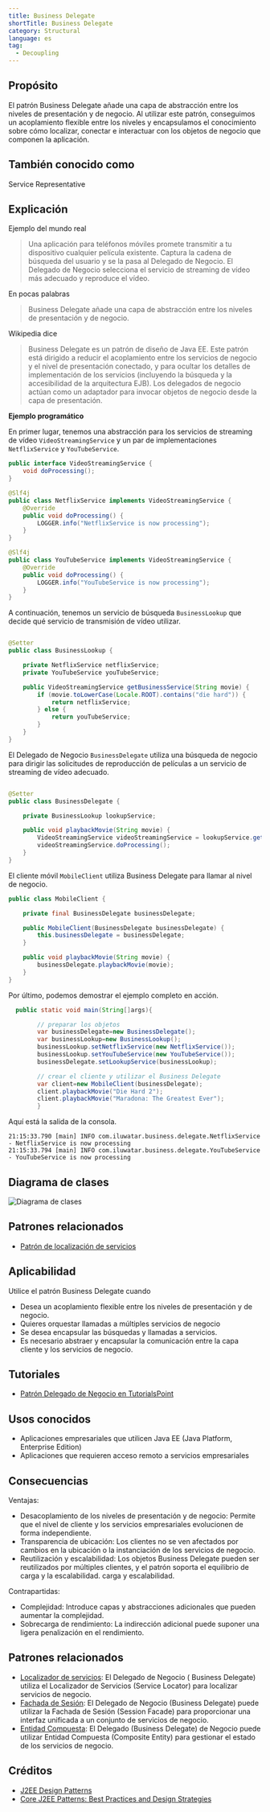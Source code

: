 ```yaml
---
title: Business Delegate
shortTitle: Business Delegate
category: Structural
language: es
tag:
  - Decoupling
---
```


## Propósito

El patrón Business Delegate añade una capa de abstracción entre los niveles de presentación y de negocio. Al utilizar
este patrón, conseguimos un acoplamiento flexible entre los niveles y encapsulamos el conocimiento sobre cómo localizar,
conectar e interactuar con los objetos de negocio que componen la aplicación.

## También conocido como

Service Representative

## Explicación

Ejemplo del mundo real

> Una aplicación para teléfonos móviles promete transmitir a tu dispositivo cualquier película existente. Captura la
> cadena de búsqueda del usuario y se la pasa al Delegado de Negocio. El Delegado de Negocio selecciona el
> servicio de streaming de vídeo más adecuado y reproduce el vídeo.

En pocas palabras

> Business Delegate añade una capa de abstracción entre los niveles de presentación y de negocio.

Wikipedia dice

> Business Delegate es un patrón de diseño de Java EE. Este patrón está dirigido a reducir el acoplamiento entre los
> servicios de negocio y el nivel de presentación conectado, y para ocultar los detalles de implementación de los
> servicios (incluyendo la búsqueda y la accesibilidad de la arquitectura EJB). Los delegados de negocio actúan como un
> adaptador para invocar objetos de negocio desde la capa de presentación.

**Ejemplo programático**

En primer lugar, tenemos una abstracción para los servicios de streaming de vídeo `VideoStreamingService` y un par de
implementaciones `NetflixService` y `YouTubeService`.

```java
public interface VideoStreamingService {
    void doProcessing();
}

@Slf4j
public class NetflixService implements VideoStreamingService {
    @Override
    public void doProcessing() {
        LOGGER.info("NetflixService is now processing");
    }
}

@Slf4j
public class YouTubeService implements VideoStreamingService {
    @Override
    public void doProcessing() {
        LOGGER.info("YouTubeService is now processing");
    }
}
```

A continuación, tenemos un servicio de búsqueda `BusinessLookup` que decide qué servicio de transmisión de vídeo
utilizar.

```java

@Setter
public class BusinessLookup {

    private NetflixService netflixService;
    private YouTubeService youTubeService;

    public VideoStreamingService getBusinessService(String movie) {
        if (movie.toLowerCase(Locale.ROOT).contains("die hard")) {
            return netflixService;
        } else {
            return youTubeService;
        }
    }
}
```

El Delegado de Negocio `BusinessDelegate` utiliza una búsqueda de negocio para dirigir las solicitudes de reproducción
de películas a un servicio de streaming de vídeo adecuado.

```java

@Setter
public class BusinessDelegate {

    private BusinessLookup lookupService;

    public void playbackMovie(String movie) {
        VideoStreamingService videoStreamingService = lookupService.getBusinessService(movie);
        videoStreamingService.doProcessing();
    }
}
```

El cliente móvil `MobileClient` utiliza Business Delegate para llamar al nivel de negocio.

```java
public class MobileClient {

    private final BusinessDelegate businessDelegate;

    public MobileClient(BusinessDelegate businessDelegate) {
        this.businessDelegate = businessDelegate;
    }

    public void playbackMovie(String movie) {
        businessDelegate.playbackMovie(movie);
    }
}
```

Por último, podemos demostrar el ejemplo completo en acción.

```java
  public static void main(String[]args){

        // preparar los objetos
        var businessDelegate=new BusinessDelegate();
        var businessLookup=new BusinessLookup();
        businessLookup.setNetflixService(new NetflixService());
        businessLookup.setYouTubeService(new YouTubeService());
        businessDelegate.setLookupService(businessLookup);

        // crear el cliente y utilizar el Business Delegate
        var client=new MobileClient(businessDelegate);
        client.playbackMovie("Die Hard 2");
        client.playbackMovie("Maradona: The Greatest Ever");
        }
```

Aquí está la salida de la consola.

```
21:15:33.790 [main] INFO com.iluwatar.business.delegate.NetflixService - NetflixService is now processing
21:15:33.794 [main] INFO com.iluwatar.business.delegate.YouTubeService - YouTubeService is now processing
```

## Diagrama de clases

![Diagrama de clases](./etc/business-delegate.urm.png "Business Delegate")

## Patrones relacionados

* [Patrón de localización de servicios](https://java-design-patterns.com/patterns/service-locator/)

## Aplicabilidad

Utilice el patrón Business Delegate cuando

* Desea un acoplamiento flexible entre los niveles de presentación y de negocio.
* Quieres orquestar llamadas a múltiples servicios de negocio
* Se desea encapsular las búsquedas y llamadas a servicios.
* Es necesario abstraer y encapsular la comunicación entre la capa cliente y los servicios de negocio.

## Tutoriales

* [Patrón Delegado de Negocio en TutorialsPoint](https://www.tutorialspoint.com/design_pattern/business_delegate_pattern.htm)

## Usos conocidos

* Aplicaciones empresariales que utilicen Java EE (Java Platform, Enterprise Edition)
* Aplicaciones que requieren acceso remoto a servicios empresariales

## Consecuencias

Ventajas:

* Desacoplamiento de los niveles de presentación y de negocio: Permite que el nivel de cliente y los servicios
  empresariales evolucionen de forma independiente.
* Transparencia de ubicación: Los clientes no se ven afectados por cambios en la ubicación o la instanciación de los
  servicios de negocio.
* Reutilización y escalabilidad: Los objetos Business Delegate pueden ser reutilizados por múltiples clientes, y el
  patrón soporta el equilibrio de carga y la escalabilidad.
  carga y escalabilidad.

Contrapartidas:

* Complejidad: Introduce capas y abstracciones adicionales que pueden aumentar la complejidad.
* Sobrecarga de rendimiento: La indirección adicional puede suponer una ligera penalización en el rendimiento.

## Patrones relacionados

* [Localizador de servicios](https://java-design-patterns.com/patterns/service-locator/): El Delegado de Negocio (
  Business Delegate) utiliza el Localizador de Servicios (Service Locator) para localizar servicios de negocio.
* [Fachada de Sesión](https://java-design-patterns.com/patterns/session-facade/): El Delegado de Negocio (Business
  Delegate) puede utilizar la Fachada de Sesión (Session Facade) para proporcionar una interfaz unificada a un conjunto
  de servicios de negocio.
* [Entidad Compuesta](https://java-design-patterns.com/patterns/composite-entity/): El Delegado (Business Delegate) de
  Negocio puede utilizar Entidad Compuesta (Composite Entity) para gestionar el estado de los servicios de negocio.

## Créditos

* [J2EE Design Patterns](https://www.amazon.com/gp/product/0596004273/ref=as_li_tl?ie=UTF8&camp=1789&creative=9325&creativeASIN=0596004273&linkCode=as2&tag=javadesignpat-20&linkId=48d37c67fb3d845b802fa9b619ad8f31)
* [Core J2EE Patterns: Best Practices and Design Strategies](https://www.amazon.com/gp/product/0130648841/ref=as_li_qf_asin_il_tl?ie=UTF8&tag=javadesignpat-20&creative=9325&linkCode=as2&creativeASIN=0130648841&linkId=a0100de2b28c71ede8db1757fb2b5947)

